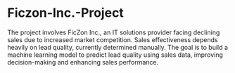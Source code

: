 # Ficzon-Inc.-Project
The project involves FicZon Inc., an IT solutions provider facing declining sales due to increased market competition. Sales effectiveness depends heavily on lead quality, currently determined manually. The goal is to build a machine learning model to predict lead quality using sales data, improving decision-making and enhancing sales performance.
